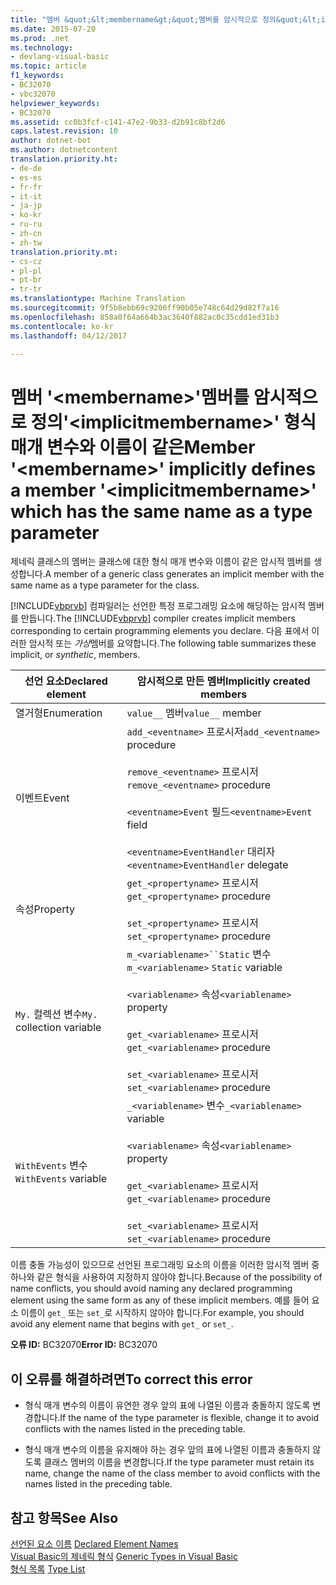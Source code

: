 ```yaml
---
title: "멤버 &quot;&lt;membername&gt;&quot;멤버를 암시적으로 정의&quot;&lt;implicitmembername&gt;&quot; 형식 매개 변수와 이름이 같은 | Microsoft 문서"
ms.date: 2015-07-20
ms.prod: .net
ms.technology:
- devlang-visual-basic
ms.topic: article
f1_keywords:
- BC32070
- vbc32070
helpviewer_keywords:
- BC32070
ms.assetid: cc0b3fcf-c141-47e2-9b33-d2b91c8bf2d6
caps.latest.revision: 10
author: dotnet-bot
ms.author: dotnetcontent
translation.priority.ht:
- de-de
- es-es
- fr-fr
- it-it
- ja-jp
- ko-kr
- ru-ru
- zh-cn
- zh-tw
translation.priority.mt:
- cs-cz
- pl-pl
- pt-br
- tr-tr
ms.translationtype: Machine Translation
ms.sourcegitcommit: 9f5b8ebb69c9206ff90b05e748c64d29d82f7a16
ms.openlocfilehash: 858a0f64a664b3ac3640f882ac0c35cdd1ed31b3
ms.contentlocale: ko-kr
ms.lasthandoff: 04/12/2017

---
```

# <a name="member-39ltmembernamegt39-implicitly-defines-a-member-39ltimplicitmembernamegt39-which-has-the-same-name-as-a-type-parameter"></a><span data-ttu-id="468a6-102">멤버 '&lt;membername&gt;'멤버를 암시적으로 정의'&lt;implicitmembername&gt;' 형식 매개 변수와 이름이 같은</span><span class="sxs-lookup"><span data-stu-id="468a6-102">Member &#39;&lt;membername&gt;&#39; implicitly defines a member &#39;&lt;implicitmembername&gt;&#39; which has the same name as a type parameter</span></span>
<span data-ttu-id="468a6-103">제네릭 클래스의 멤버는 클래스에 대한 형식 매개 변수와 이름이 같은 암시적 멤버를 생성합니다.</span><span class="sxs-lookup"><span data-stu-id="468a6-103">A member of a generic class generates an implicit member with the same name as a type parameter for the class.</span></span>  
  
 <span data-ttu-id="468a6-104">[!INCLUDE[vbprvb](../../csharp/programming-guide/concepts/linq/includes/vbprvb_md.md)] 컴파일러는 선언한 특정 프로그래밍 요소에 해당하는 암시적 멤버를 만듭니다.</span><span class="sxs-lookup"><span data-stu-id="468a6-104">The [!INCLUDE[vbprvb](../../csharp/programming-guide/concepts/linq/includes/vbprvb_md.md)] compiler creates implicit members corresponding to certain programming elements you declare.</span></span> <span data-ttu-id="468a6-105">다음 표에서 이러한 암시적 또는 *가상*멤버를 요약합니다.</span><span class="sxs-lookup"><span data-stu-id="468a6-105">The following table summarizes these implicit, or *synthetic*, members.</span></span>  
  
|<span data-ttu-id="468a6-106">선언 요소</span><span class="sxs-lookup"><span data-stu-id="468a6-106">Declared element</span></span>|<span data-ttu-id="468a6-107">암시적으로 만든 멤버</span><span class="sxs-lookup"><span data-stu-id="468a6-107">Implicitly created members</span></span>|  
|----------------------|--------------------------------|  
|<span data-ttu-id="468a6-108">열거형</span><span class="sxs-lookup"><span data-stu-id="468a6-108">Enumeration</span></span>|<span data-ttu-id="468a6-109">`value__` 멤버</span><span class="sxs-lookup"><span data-stu-id="468a6-109">`value__` member</span></span>|  
|<span data-ttu-id="468a6-110">이벤트</span><span class="sxs-lookup"><span data-stu-id="468a6-110">Event</span></span>|<span data-ttu-id="468a6-111">`add_<eventname>` 프로시저</span><span class="sxs-lookup"><span data-stu-id="468a6-111">`add_<eventname>` procedure</span></span><br /><br /> <span data-ttu-id="468a6-112">`remove_<eventname>` 프로시저</span><span class="sxs-lookup"><span data-stu-id="468a6-112">`remove_<eventname>` procedure</span></span><br /><br /> <span data-ttu-id="468a6-113">`<eventname>Event` 필드</span><span class="sxs-lookup"><span data-stu-id="468a6-113">`<eventname>Event` field</span></span><br /><br /> <span data-ttu-id="468a6-114">`<eventname>EventHandler` 대리자</span><span class="sxs-lookup"><span data-stu-id="468a6-114">`<eventname>EventHandler` delegate</span></span>|  
|<span data-ttu-id="468a6-115">속성</span><span class="sxs-lookup"><span data-stu-id="468a6-115">Property</span></span>|<span data-ttu-id="468a6-116">`get_<propertyname>` 프로시저</span><span class="sxs-lookup"><span data-stu-id="468a6-116">`get_<propertyname>` procedure</span></span><br /><br /> <span data-ttu-id="468a6-117">`set_<propertyname>` 프로시저</span><span class="sxs-lookup"><span data-stu-id="468a6-117">`set_<propertyname>` procedure</span></span>|  
|<span data-ttu-id="468a6-118">`My.` 컬렉션 변수</span><span class="sxs-lookup"><span data-stu-id="468a6-118">`My.` collection variable</span></span>|<span data-ttu-id="468a6-119">`m_<variablename>``Static` 변수</span><span class="sxs-lookup"><span data-stu-id="468a6-119">`m_<variablename>` `Static` variable</span></span><br /><br /> <span data-ttu-id="468a6-120">`<variablename>` 속성</span><span class="sxs-lookup"><span data-stu-id="468a6-120">`<variablename>` property</span></span><br /><br /> <span data-ttu-id="468a6-121">`get_<variablename>` 프로시저</span><span class="sxs-lookup"><span data-stu-id="468a6-121">`get_<variablename>` procedure</span></span><br /><br /> <span data-ttu-id="468a6-122">`set_<variablename>` 프로시저</span><span class="sxs-lookup"><span data-stu-id="468a6-122">`set_<variablename>` procedure</span></span>|  
|<span data-ttu-id="468a6-123">`WithEvents` 변수</span><span class="sxs-lookup"><span data-stu-id="468a6-123">`WithEvents` variable</span></span>|<span data-ttu-id="468a6-124">`_<variablename>` 변수</span><span class="sxs-lookup"><span data-stu-id="468a6-124">`_<variablename>` variable</span></span><br /><br /> <span data-ttu-id="468a6-125">`<variablename>` 속성</span><span class="sxs-lookup"><span data-stu-id="468a6-125">`<variablename>` property</span></span><br /><br /> <span data-ttu-id="468a6-126">`get_<variablename>` 프로시저</span><span class="sxs-lookup"><span data-stu-id="468a6-126">`get_<variablename>` procedure</span></span><br /><br /> <span data-ttu-id="468a6-127">`set_<variablename>` 프로시저</span><span class="sxs-lookup"><span data-stu-id="468a6-127">`set_<variablename>` procedure</span></span>|  
  
 <span data-ttu-id="468a6-128">이름 충돌 가능성이 있으므로 선언된 프로그래밍 요소의 이름을 이러한 암시적 멤버 중 하나와 같은 형식을 사용하여 지정하지 않아야 합니다.</span><span class="sxs-lookup"><span data-stu-id="468a6-128">Because of the possibility of name conflicts, you should avoid naming any declared programming element using the same form as any of these implicit members.</span></span> <span data-ttu-id="468a6-129">예를 들어 요소 이름이 `get_` 또는 `set_`로 시작하지 않아야 합니다.</span><span class="sxs-lookup"><span data-stu-id="468a6-129">For example, you should avoid any element name that begins with `get_` or `set_`.</span></span>  
  
 <span data-ttu-id="468a6-130">**오류 ID:** BC32070</span><span class="sxs-lookup"><span data-stu-id="468a6-130">**Error ID:** BC32070</span></span>  
  
## <a name="to-correct-this-error"></a><span data-ttu-id="468a6-131">이 오류를 해결하려면</span><span class="sxs-lookup"><span data-stu-id="468a6-131">To correct this error</span></span>  
  
-   <span data-ttu-id="468a6-132">형식 매개 변수의 이름이 유연한 경우 앞의 표에 나열된 이름과 충돌하지 않도록 변경합니다.</span><span class="sxs-lookup"><span data-stu-id="468a6-132">If the name of the type parameter is flexible, change it to avoid conflicts with the names listed in the preceding table.</span></span>  
  
-   <span data-ttu-id="468a6-133">형식 매개 변수의 이름을 유지해야 하는 경우 앞의 표에 나열된 이름과 충돌하지 않도록 클래스 멤버의 이름을 변경합니다.</span><span class="sxs-lookup"><span data-stu-id="468a6-133">If the type parameter must retain its name, change the name of the class member to avoid conflicts with the names listed in the preceding table.</span></span>  
  
## <a name="see-also"></a><span data-ttu-id="468a6-134">참고 항목</span><span class="sxs-lookup"><span data-stu-id="468a6-134">See Also</span></span>  
 <span data-ttu-id="468a6-135">[선언된 요소 이름](../../visual-basic/programming-guide/language-features/declared-elements/declared-element-names.md) </span><span class="sxs-lookup"><span data-stu-id="468a6-135">[Declared Element Names](../../visual-basic/programming-guide/language-features/declared-elements/declared-element-names.md) </span></span>  
<span data-ttu-id="468a6-136"> [Visual Basic의 제네릭 형식](../../visual-basic/programming-guide/language-features/data-types/generic-types.md) </span><span class="sxs-lookup"><span data-stu-id="468a6-136"> [Generic Types in Visual Basic](../../visual-basic/programming-guide/language-features/data-types/generic-types.md) </span></span>  
<span data-ttu-id="468a6-137"> [형식 목록](../../visual-basic/language-reference/statements/type-list.md)</span><span class="sxs-lookup"><span data-stu-id="468a6-137"> [Type List](../../visual-basic/language-reference/statements/type-list.md)</span></span>
